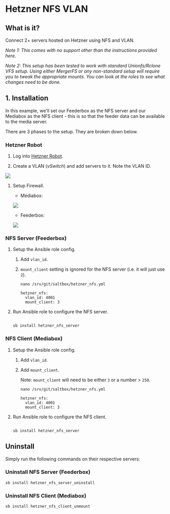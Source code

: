 # Hetzner NFS VLAN

## What is it?

Connect 2+ servers hosted on Hetzner using NFS and VLAN.

_Note 1: This comes with no support other than the instructions provided here._

_Note 2: This setup has been tested to work with standard Unionfs/Rclone VFS setup. Using either MergerFS or any non-standard setup will require you to tweak the appropriate mounts. You can look at the roles to see what changes need to be done._

## 1. Installation

In this example, we'll set our Feederbox as the NFS server and our Mediabox as the NFS client - this is so that the feeder data can be available to the media server.

There are 3 phases to the setup. They are broken down below.

### Hetzner Robot

1. Log into [Hetzner Robot](https://robot.your-server.de/).

1. Create a VLAN (_vSwitch_) and add servers to it. Note the VLAN ID.

  ![](../images/community/hetzner_vswitch.png)

1. Setup Firewall.

      - Mediabox:

      ![](../images/community/hetzner_mbox.png)

      - Feederbox:

      ![](../images/community/hetzner_fbox.png)

### NFS Server (Feederbox)

1. Setup the Ansible role config.

   1. Add `vlan_id`.

   2. `mount_client` setting is ignored for the NFS server (i.e. it will just use `2`).

      ``` { .shell }
      nano /srv/git/saltbox/hetzner_nfs.yml
      ```

      ``` { .yaml }
      hetzner_nfs:
        vlan_id: 4001
        mount_client: 3
      ```

1. Run Ansible role to configure the NFS server.

    ``` { .shell }

    sb install hetzner_nfs_server

    ```

### NFS Client (Mediabox)

1. Setup the Ansible role config.

   1. Add `vlan_id`.

   2. Add `mount_client`.

      Note: `mount_client` will need to be either `3` or a number > `250`.

      ``` { .shell }
      nano /srv/git/saltbox/hetzner_nfs.yml
      ```

      ``` { .yaml }
      hetzner_nfs:
        vlan_id: 4001
        mount_client: 3
      ```

2. Run Ansible role to configure the NFS client.

    ``` { .shell }

    sb install hetzner_nfs_server

    ```

## Uninstall

Simply run the following commands on their respective servers:

### Uninstall NFS Server (Feederbox)

```shell
sb install hetzner_nfs_server_uninstall
```

### Uninstall NFS Client (Mediabox)

```shell
sb install hetzner_nfs_client_unmount
```
